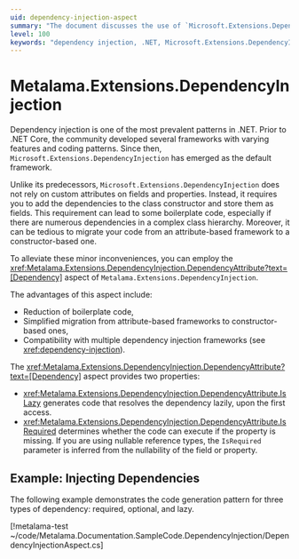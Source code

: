 ```yaml
---
uid: dependency-injection-aspect
summary: "The document discusses the use of `Microsoft.Extensions.DependencyInjection` in .NET for dependency injection. It highlights the advantages of using `Metalama.Extensions.DependencyInjection.DependencyAttribute` to reduce boilerplate code, simplify migration, and ensure compatibility."
level: 100
keywords: "dependency injection, .NET, Microsoft.Extensions.DependencyInjection, Metalama.Extensions.DependencyInjection, DependencyAttribute, dependency, inject, import"
---
```


# Metalama.Extensions.DependencyInjection

Dependency injection is one of the most prevalent patterns in .NET. Prior to .NET Core, the community developed several frameworks with varying features and coding patterns. Since then, `Microsoft.Extensions.DependencyInjection` has emerged as the default framework.

Unlike its predecessors, `Microsoft.Extensions.DependencyInjection` does not rely on custom attributes on fields and properties. Instead, it requires you to add the dependencies to the class constructor and store them as fields. This requirement can lead to some boilerplate code, especially if there are numerous dependencies in a complex class hierarchy. Moreover, it can be tedious to migrate your code from an attribute-based framework to a constructor-based one.

To alleviate these minor inconveniences, you can employ the <xref:Metalama.Extensions.DependencyInjection.DependencyAttribute?text=[Dependency]> aspect of `Metalama.Extensions.DependencyInjection`.

The advantages of this aspect include:

* Reduction of boilerplate code,
* Simplified migration from attribute-based frameworks to constructor-based ones,
* Compatibility with multiple dependency injection frameworks (see <xref:dependency-injection>).

The <xref:Metalama.Extensions.DependencyInjection.DependencyAttribute?text=[Dependency]> aspect provides two properties:

* <xref:Metalama.Extensions.DependencyInjection.DependencyAttribute.IsLazy> generates code that resolves the dependency lazily, upon the first access.
* <xref:Metalama.Extensions.DependencyInjection.DependencyAttribute.IsRequired> determines whether the code can execute if the property is missing. If you are using nullable reference types, the `IsRequired` parameter is inferred from the nullability of the field or property.


## Example: Injecting Dependencies

The following example demonstrates the code generation pattern for three types of dependency: required, optional, and lazy.

[!metalama-test ~/code/Metalama.Documentation.SampleCode.DependencyInjection/DependencyInjectionAspect.cs]



